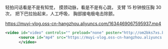 轻拍问话看是不是有知觉，
摸颈动脉，看是不是有心跳，
支臂 15 秒钟按压胸 30 次，
把下巴拉抬起来，人工呼吸，
胸部接电极电击除颤。

https://muyi-vlog.oss-cn-hangzhou.aliyuncs.com/1634469067595937.mp4

```xml
<video id="video" controls="" preload="none" poster="http://om2bks7xs.bkt.clouddn.com/2017-08-26-Markdown-Advance-Video.jpg">
      <source id="mp4" src="https://muyi-vlog.oss-cn-hangzhou.aliyuncs.com/1634469067595937.mp4" type="video/mp4">
      </video>
```
